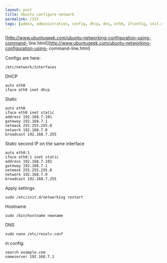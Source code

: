 ```yaml
---
layout: post
title: Ubuntu configure network
permalink: /333
tags: [admin, administration, config, dhcp, dns, eth0, ifconfig, init.d, interface, ip, network, ubuntu]
---
```


[http://www.ubuntugeek.com/ubuntu-networking-configuration-using-command-
line.html](http://www.ubuntugeek.com/ubuntu-networking-configuration-using-
command-line.html)


Configs are here:


    /etc/network/interfaces


DHCP


    auto eth0
    iface eth0 inet dhcp


Static


    auto eth0
    iface eth0 inet static
    address 192.168.7.101
    gateway 192.168.7.1
    netmask 255.255.255.0
    network 192.168.7.0
    broadcast 192.168.7.255


Static second IP on the same interface


    auto eth0:1
    iface eth0:1 inet static
    address 192.168.7.102
    gateway 192.168.7.1
    netmask 255.255.255.0
    network 192.168.7.0
    broadcast 192.168.7.255


Apply settings


    sudo /etc/init.d/networking restart


Hostname


    sudo /bin/hostname newname


DNS


    sudo nano /etc/resolv.conf


in config:


    search example.com
    nameserver 192.168.7.1


